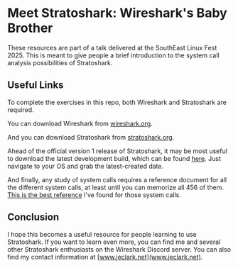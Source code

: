 # Meet Stratoshark: Wireshark's Baby Brother

These resources are part of a talk delivered at the SouthEast Linux Fest 2025. This is meant to give people a brief introduction to the system call analysis possibilities of Stratoshark.

## Useful Links

To complete the exercises in this repo, both Wireshark and Stratoshark are required.

You can download Wireshark from [wireshark.org](wireshark.org).

And you can download Stratoshark from [stratoshark.org](stratoshark.org).

Ahead of the official version 1 release of Stratoshark, it may be most useful to download the latest development build, which can be found [here](https://www.wireshark.org/download/automated/). Just navigate to your OS and grab the latest-created date.

And finally, any study of system calls requires a reference document for all the different system calls, at least until you can memorize all 456 of them. [This is the best reference](https://filippo.io/linux-syscall-table/) I've found for those system calls.

## Conclusion

I hope this becomes a useful resource for people learning to use Stratoshark. If you want to learn even more, you can find me and several other Stratoshark enthusiasts on the Wireshark Discord server. You can also find my contact information at [www.jeclark.net](www.jeclark.net).
